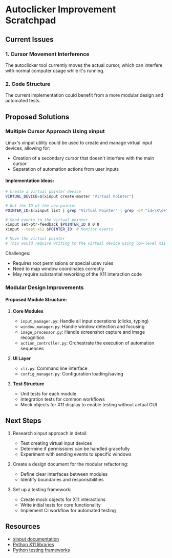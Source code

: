 # Autoclicker Improvement Scratchpad

## Current Issues

### 1. Cursor Movement Interference
The autoclicker tool currently moves the actual cursor, which can interfere with normal computer usage while it's running.

### 2. Code Structure
The current implementation could benefit from a more modular design and automated tests.

## Proposed Solutions

### Multiple Cursor Approach Using xinput

Linux's xinput utility could be used to create and manage virtual input devices, allowing for:

- Creation of a secondary cursor that doesn't interfere with the main cursor
- Separation of automation actions from user inputs

#### Implementation Ideas:

```bash
# Create a virtual pointer device
VIRTUAL_DEVICE=$(xinput create-master "Virtual Pointer")

# Get the ID of the new pointer
POINTER_ID=$(xinput list | grep "Virtual Pointer" | grep -oP "id=\K\d+")

# Send events to the virtual pointer
xinput set-ptr-feedback $POINTER_ID 0 0 0
xinput --test-xi2 $POINTER_ID  # Monitor events

# Move the virtual pointer
# This would require writing to the virtual device using low-level X11 APIs
```

Challenges:
- Requires root permissions or special udev rules
- Need to map window coordinates correctly
- May require substantial reworking of the X11 interaction code

### Modular Design Improvements

#### Proposed Module Structure:

1. **Core Modules**
   - `input_manager.py`: Handle all input operations (clicks, typing)
   - `window_manager.py`: Handle window detection and focusing
   - `image_processor.py`: Handle screenshot capture and image recognition
   - `action_controller.py`: Orchestrate the execution of automation sequences

2. **UI Layer**
   - `cli.py`: Command line interface
   - `config_manager.py`: Configuration loading/saving

3. **Test Structure**
   - Unit tests for each module
   - Integration tests for common workflows
   - Mock objects for X11 display to enable testing without actual GUI

## Next Steps

1. Research xinput approach in detail:
   - Test creating virtual input devices
   - Determine if permissions can be handled gracefully
   - Experiment with sending events to specific windows

2. Create a design document for the modular refactoring:
   - Define clear interfaces between modules
   - Identify boundaries and responsibilities

3. Set up a testing framework:
   - Create mock objects for X11 interactions
   - Write initial tests for core functionality
   - Implement CI workflow for automated testing

## Resources

- [xinput documentation](https://www.x.org/archive/X11R7.5/doc/man/man1/xinput.1.html)
- [Python X11 libraries](https://github.com/python-xlib/python-xlib)
- [Python testing frameworks](https://docs.pytest.org/)
